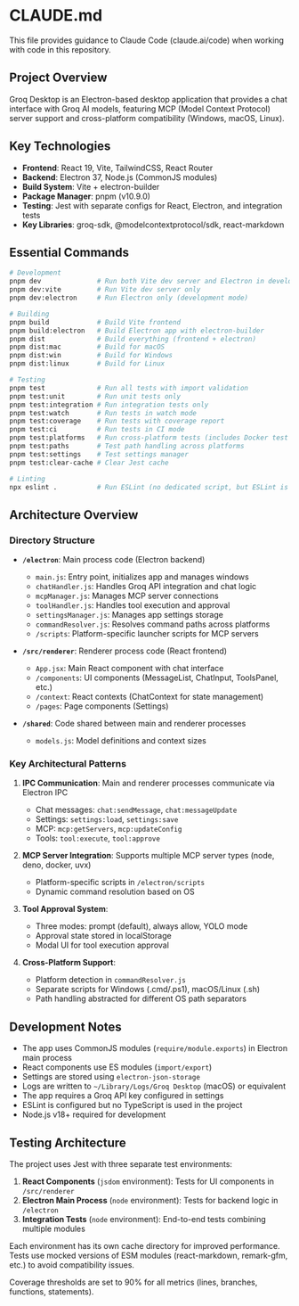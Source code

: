 # CLAUDE.md

This file provides guidance to Claude Code (claude.ai/code) when working with code in this repository.

## Project Overview

Groq Desktop is an Electron-based desktop application that provides a chat interface with Groq AI models, featuring MCP (Model Context Protocol) server support and cross-platform compatibility (Windows, macOS, Linux).

## Key Technologies

- **Frontend**: React 19, Vite, TailwindCSS, React Router
- **Backend**: Electron 37, Node.js (CommonJS modules)
- **Build System**: Vite + electron-builder
- **Package Manager**: pnpm (v10.9.0)
- **Testing**: Jest with separate configs for React, Electron, and integration tests
- **Key Libraries**: groq-sdk, @modelcontextprotocol/sdk, react-markdown

## Essential Commands

```bash
# Development
pnpm dev              # Run both Vite dev server and Electron in development mode
pnpm dev:vite         # Run Vite dev server only
pnpm dev:electron     # Run Electron only (development mode)

# Building
pnpm build            # Build Vite frontend
pnpm build:electron   # Build Electron app with electron-builder
pnpm dist             # Build everything (frontend + electron)
pnpm dist:mac         # Build for macOS
pnpm dist:win         # Build for Windows  
pnpm dist:linux       # Build for Linux

# Testing
pnpm test             # Run all tests with import validation
pnpm test:unit        # Run unit tests only
pnpm test:integration # Run integration tests only
pnpm test:watch       # Run tests in watch mode
pnpm test:coverage    # Run tests with coverage report
pnpm test:ci          # Run tests in CI mode
pnpm test:platforms   # Run cross-platform tests (includes Docker test for Linux)
pnpm test:paths       # Test path handling across platforms
pnpm test:settings    # Test settings manager
pnpm test:clear-cache # Clear Jest cache

# Linting
npx eslint .          # Run ESLint (no dedicated script, but ESLint is configured)
```

## Architecture Overview

### Directory Structure

- **`/electron`**: Main process code (Electron backend)
  - `main.js`: Entry point, initializes app and manages windows
  - `chatHandler.js`: Handles Groq API integration and chat logic
  - `mcpManager.js`: Manages MCP server connections
  - `toolHandler.js`: Handles tool execution and approval
  - `settingsManager.js`: Manages app settings storage
  - `commandResolver.js`: Resolves command paths across platforms
  - `/scripts`: Platform-specific launcher scripts for MCP servers

- **`/src/renderer`**: Renderer process code (React frontend)
  - `App.jsx`: Main React component with chat interface
  - `/components`: UI components (MessageList, ChatInput, ToolsPanel, etc.)
  - `/context`: React contexts (ChatContext for state management)
  - `/pages`: Page components (Settings)

- **`/shared`**: Code shared between main and renderer processes
  - `models.js`: Model definitions and context sizes

### Key Architectural Patterns

1. **IPC Communication**: Main and renderer processes communicate via Electron IPC
   - Chat messages: `chat:sendMessage`, `chat:messageUpdate`
   - Settings: `settings:load`, `settings:save`
   - MCP: `mcp:getServers`, `mcp:updateConfig`
   - Tools: `tool:execute`, `tool:approve`

2. **MCP Server Integration**: Supports multiple MCP server types (node, deno, docker, uvx)
   - Platform-specific scripts in `/electron/scripts`
   - Dynamic command resolution based on OS

3. **Tool Approval System**: 
   - Three modes: prompt (default), always allow, YOLO mode
   - Approval state stored in localStorage
   - Modal UI for tool execution approval

4. **Cross-Platform Support**:
   - Platform detection in `commandResolver.js`
   - Separate scripts for Windows (.cmd/.ps1), macOS/Linux (.sh)
   - Path handling abstracted for different OS path separators

## Development Notes

- The app uses CommonJS modules (`require/module.exports`) in Electron main process
- React components use ES modules (`import/export`)
- Settings are stored using `electron-json-storage`
- Logs are written to `~/Library/Logs/Groq Desktop` (macOS) or equivalent
- The app requires a Groq API key configured in settings
- ESLint is configured but no TypeScript is used in the project
- Node.js v18+ required for development

## Testing Architecture

The project uses Jest with three separate test environments:

1. **React Components** (`jsdom` environment): Tests for UI components in `/src/renderer`
2. **Electron Main Process** (`node` environment): Tests for backend logic in `/electron`
3. **Integration Tests** (`node` environment): End-to-end tests combining multiple modules

Each environment has its own cache directory for improved performance. Tests use mocked versions of ESM modules (react-markdown, remark-gfm, etc.) to avoid compatibility issues.

Coverage thresholds are set to 90% for all metrics (lines, branches, functions, statements).